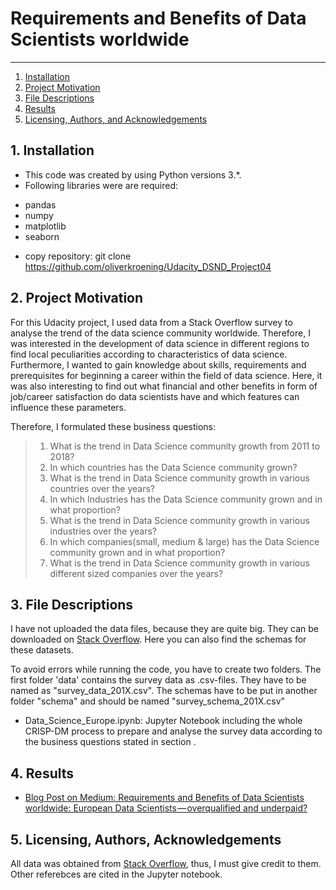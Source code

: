 # Requirements and Benefits of Data Scientists worldwide

--------------------------------------
1. [Installation](#installation)
2. [Project Motivation](#motivation)
3. [File Descriptions](#files)
4. [Results](#results)
5. [Licensing, Authors, and Acknowledgements](#licensing)

## 1. Installation <a name="installation"></a>

- This code was created by using Python versions 3.*.
- Following libraries were are required:

* pandas
* numpy
* matplotlib
* seaborn

- copy repository: git clone https://github.com/oliverkroening/Udacity_DSND_Project04


## 2. Project Motivation <a name="motivation"></a>
For this Udacity project, I used data from a Stack Overflow survey to analyse the trend of the data science community worldwide. Therefore, I was interested in the development of data science in different regions to find local peculiarities according to characteristics of data science. Furthermore, I wanted to gain knowledge about skills, requirements and prerequisites for beginning a career within the field of data science. Here, it was also interesting to find out what financial and other benefits in form of job/career satisfaction do data scientists have and which features can influence these parameters.

Therefore, I formulated these business questions:

> 1. What is the trend in Data Science community growth from 2011 to 2018?  
> 2. In which countries has the Data Science community grown?  
> 3. What is the trend in Data Science community growth in various countries over the years?  
> 4. In which Industries has the Data Science community grown and in what proportion? 
> 5. What is the trend in Data Science community growth in various industries over the years?  
> 6. In which companies(small, medium & large) has the Data Science community grown and in what proportion?
> 7. What is the trend in Data Science community growth in various different sized companies over the years?

## 3. File Descriptions <a name="files"></a>  
I have not uploaded the data files, because they are quite big. They can be downloaded on [Stack Overflow](https://insights.stackoverflow.com/survey). Here you can also find the schemas for these datasets.

To avoid errors while running the code, you have to create two folders. The first folder 'data' contains the survey data as .csv-files. They have to be named as "survey_data_201X.csv". The schemas have to be put in another folder "schema" and should be named "survey_schema_201X.csv"

* Data_Science_Europe.ipynb: Jupyter Notebook including the whole CRISP-DM process to prepare and analyse the survey data according to the business questions stated in section <a name="motivation"></a>.

## 4. Results <a name="results"></a>
* [Blog Post on Medium: Requirements and Benefits of Data Scientists worldwide: European Data Scientists — overqualified and underpaid?](https://medium.com/@oliver.kroening/requirements-and-benefits-of-data-scientists-worldwide-european-data-scientists-overqualified-88a6abb3418f)

## 5. Licensing, Authors, Acknowledgements<a name="licensing"></a>
All data was obtained from [Stack Overflow]((https://insights.stackoverflow.com/survey)), thus, I must give credit to them. Other referebces are cited in the Jupyter notebook.



